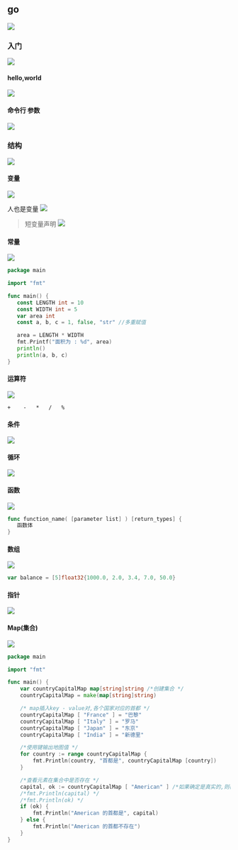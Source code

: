 ## go

![](images/2022-11-16-18-38-57.png)

### 入门

![](images/2022-11-16-18-53-26.png)

#### hello,world

![](images/2022-11-16-18-54-15.png)

#### 命令行 参数
![](images/2022-11-16-18-55-35.png)


### 结构
![](images/2022-11-16-19-32-41.png)

#### 变量
![](images/2022-11-17-07-47-14.png)

人也是变量
![](images/2022-11-17-07-47-46.png)

> 短变量声明
![](images/2022-11-17-07-48-38.png)


#### 常量

![](images/2022-11-17-16-06-14.png)

```go
package main

import "fmt"

func main() {
   const LENGTH int = 10
   const WIDTH int = 5  
   var area int
   const a, b, c = 1, false, "str" //多重赋值

   area = LENGTH * WIDTH
   fmt.Printf("面积为 : %d", area)
   println()
   println(a, b, c)  
}
```

#### 运算符
![](images/2022-11-17-16-09-24.png)

```
+	 -	 *	 /	 %
```


#### 条件

![](images/2022-11-17-16-09-49.png)


#### 循环

![](images/2022-11-17-16-10-43.png)

#### 函数
![](images/2022-11-17-16-24-15.png)

```go
func function_name( [parameter list] ) [return_types] {
   函数体
}
```

#### 数组
![](images/2022-11-17-16-26-36.png)
```go
var balance = [5]float32{1000.0, 2.0, 3.4, 7.0, 50.0}
```

#### 指针
![](images/2022-11-17-16-27-45.png)

#### Map(集合)
![](images/2022-11-17-16-30-23.png)

```go
package main

import "fmt"

func main() {
    var countryCapitalMap map[string]string /*创建集合 */
    countryCapitalMap = make(map[string]string)

    /* map插入key - value对,各个国家对应的首都 */
    countryCapitalMap [ "France" ] = "巴黎"
    countryCapitalMap [ "Italy" ] = "罗马"
    countryCapitalMap [ "Japan" ] = "东京"
    countryCapitalMap [ "India" ] = "新德里"

    /*使用键输出地图值 */
    for country := range countryCapitalMap {
        fmt.Println(country, "首都是", countryCapitalMap [country])
    }

    /*查看元素在集合中是否存在 */
    capital, ok := countryCapitalMap [ "American" ] /*如果确定是真实的,则存在,否则不存在 */
    /*fmt.Println(capital) */
    /*fmt.Println(ok) */
    if (ok) {
        fmt.Println("American 的首都是", capital)
    } else {
        fmt.Println("American 的首都不存在")
    }
}
```